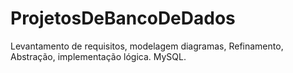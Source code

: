 # ProjetosDeBancoDeDados
Levantamento de requisitos, modelagem diagramas, Refinamento, Abstração,  implementação lógica. MySQL.
